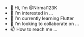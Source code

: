 - 👋 Hi, I’m @Nirmal123K
- 👀 I’m interested in ...
- 🌱 I’m currently learning Flutter
- 💞️ I’m looking to collaborate on ...
- 📫 How to reach me ...

<!---
Nirmal123K/Nirmal123K is a ✨ special ✨ repository because its `README.md` (this file) appears on your GitHub profile.
You can click the Preview link to take a look at your changes.
--->
